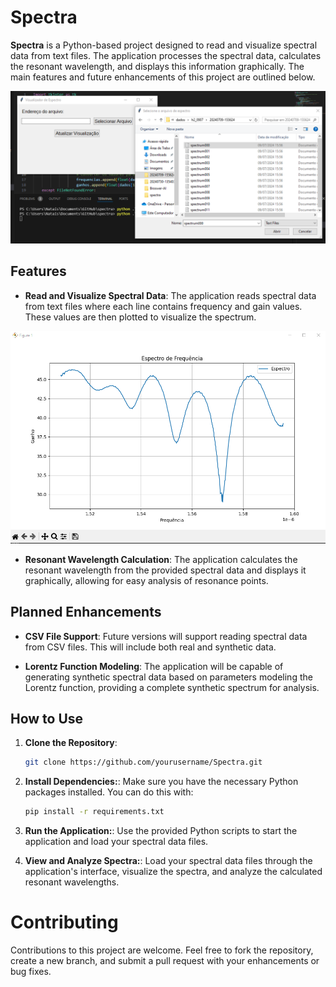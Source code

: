 # Spectra

**Spectra** is a Python-based project designed to read and visualize spectral data from text files. The application processes the spectral data, calculates the resonant wavelength, and displays this information graphically. The main features and future enhancements of this project are outlined below.

![Spectra](https://github.com/Jakson-Almeida/spectra/blob/main/images/interface_spectra.png)

## Features

- **Read and Visualize Spectral Data**: The application reads spectral data from text files where each line contains frequency and gain values. These values are then plotted to visualize the spectrum.

![Signal](https://github.com/Jakson-Almeida/spectra/blob/main/images/signal.png)
  
- **Resonant Wavelength Calculation**: The application calculates the resonant wavelength from the provided spectral data and displays it graphically, allowing for easy analysis of resonance points.

## Planned Enhancements

- **CSV File Support**: Future versions will support reading spectral data from CSV files. This will include both real and synthetic data.
  
- **Lorentz Function Modeling**: The application will be capable of generating synthetic spectral data based on parameters modeling the Lorentz function, providing a complete synthetic spectrum for analysis.

## How to Use

1. **Clone the Repository**: 
   ```bash
   git clone https://github.com/yourusername/Spectra.git
   ```

2. **Install Dependencies:**: 
   Make sure you have the necessary Python packages installed. You can do this with:
   ```bash
   pip install -r requirements.txt
   ```

3. **Run the Application:**: 
   Use the provided Python scripts to start the application and load your spectral data files.

4. **View and Analyze Spectra:**: 
   Load your spectral data files through the application's interface, visualize the spectra, and analyze the calculated resonant wavelengths.

# Contributing

Contributions to this project are welcome. Feel free to fork the repository, create a new branch, and submit a pull request with your enhancements or bug fixes.